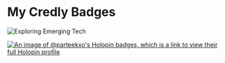 # My Credly Badges
![Exploring Emerging Tech](https://acclaim-production-app.files.credly.com/uploads/baked_badge_image/image/282ade6b-3066-490e-97e3-eca180aba6d5/explore-emerging-tech.png?response-content-disposition=attachment&X-Amz-Expires=86400&X-Amz-Date=20241014T083205Z&X-Amz-Algorithm=AWS4-HMAC-SHA256&X-Amz-Credential=AKIA5DGBWDLSBJ5BZX5Z%2F20241014%2Fus-east-1%2Fs3%2Faws4_request&X-Amz-SignedHeaders=host&X-Amz-Signature=1b98e39da26c7ddb63d94ad517c4472c3270947c48ac39dc492277d111e499bf)


[![An image of @parteekxo's Holopin badges, which is a link to view their full Holopin profile](https://holopin.me/parteekxo)](https://holopin.io/@parteekxo)

<!---
parteekxo/parteekxo is a ✨ special ✨ repository because its `README.md` (this file) appears on your GitHub profile.
You can click the Preview link to take a look at your changes.
--->
